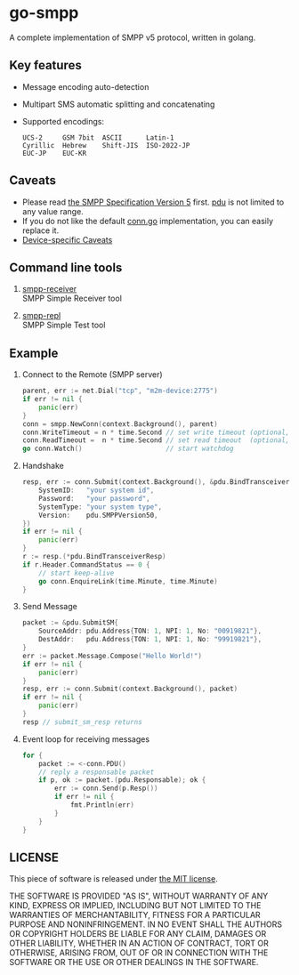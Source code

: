 # go-smpp

A complete implementation of SMPP v5 protocol, written in golang.

## Key features

- Message encoding auto-detection
- Multipart SMS automatic splitting and concatenating
- Supported encodings:

  ```plain
  UCS-2     GSM 7bit  ASCII      Latin-1
  Cyrillic  Hebrew    Shift-JIS  ISO-2022-JP
  EUC-JP    EUC-KR
  ```

## Caveats

- Please read [the SMPP Specification Version 5](docs/SMPP_v5.pdf) first. [pdu](pdu) is not limited to any value range.
- If you do not like the default [conn.go](conn.go) implementation, you can easily replace it.
- [Device-specific Caveats](docs/device-specific-caveats.md)

## Command line tools

1. [smpp-receiver](cmd/smpp-receiver)\
   SMPP Simple Receiver tool

2. [smpp-repl](cmd/smpp-repl)\
   SMPP Simple Test tool

## Example

1. Connect to the Remote (SMPP server)

   ```go
   parent, err := net.Dial("tcp", "m2m-device:2775")
   if err != nil {
       panic(err)
   }
   conn = smpp.NewConn(context.Background(), parent)
   conn.WriteTimeout = n * time.Second // set write timeout (optional, default 15 minutes)
   conn.ReadTimeout =  n * time.Second // set read timeout  (optional, default 15 minutes)
   go conn.Watch()                     // start watchdog
   ```

2. Handshake

   ```go
   resp, err := conn.Submit(context.Background(), &pdu.BindTransceiver{
       SystemID:   "your system id",
       Password:   "your password",
       SystemType: "your system type",
       Version:    pdu.SMPPVersion50,
   })
   if err != nil {
       panic(err)
   }
   r := resp.(*pdu.BindTransceiverResp)
   if r.Header.CommandStatus == 0 {
       // start keep-alive
       go conn.EnquireLink(time.Minute, time.Minute)
   }
   ```

3. Send Message

   ```go
   packet := &pdu.SubmitSM{
       SourceAddr: pdu.Address{TON: 1, NPI: 1, No: "00919821"},
       DestAddr:   pdu.Address{TON: 1, NPI: 1, No: "99919821"},
   }
   err := packet.Message.Compose("Hello World!")
   if err != nil {
       panic(err)
   }
   resp, err := conn.Submit(context.Background(), packet)
   if err != nil {
       panic(err)
   }
   resp // submit_sm_resp returns
   ```

4. Event loop for receiving messages

   ```go
   for {
       packet := <-conn.PDU()
       // reply a responsable packet
       if p, ok := packet.(pdu.Responsable); ok {
           err := conn.Send(p.Resp())
           if err != nil {
               fmt.Println(err)
           }
       }
   }
   ```

## LICENSE

This piece of software is released under [the MIT license](LICENSE).

THE SOFTWARE IS PROVIDED "AS IS", WITHOUT WARRANTY OF ANY KIND, EXPRESS OR IMPLIED,
INCLUDING BUT NOT LIMITED TO THE WARRANTIES OF MERCHANTABILITY, FITNESS FOR A
PARTICULAR PURPOSE AND NONINFRINGEMENT. IN NO EVENT SHALL THE AUTHORS OR COPYRIGHT
HOLDERS BE LIABLE FOR ANY CLAIM, DAMAGES OR OTHER LIABILITY, WHETHER IN AN ACTION
OF CONTRACT, TORT OR OTHERWISE, ARISING FROM, OUT OF OR IN CONNECTION WITH THE
SOFTWARE OR THE USE OR OTHER DEALINGS IN THE SOFTWARE.
